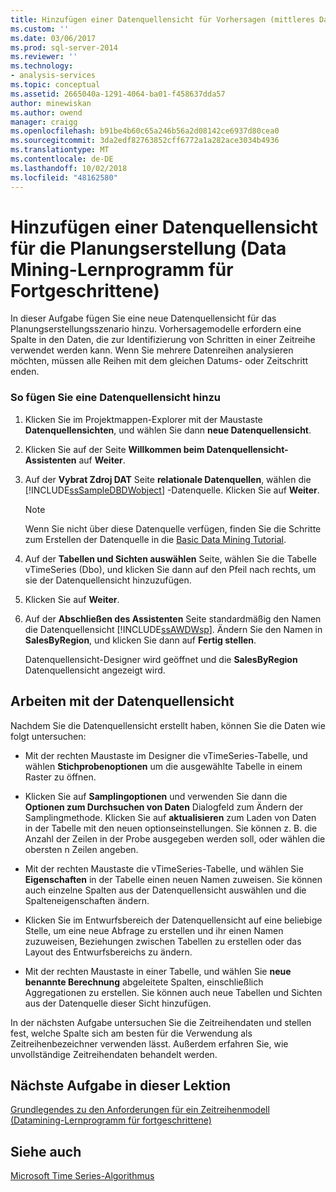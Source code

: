 ```yaml
---
title: Hinzufügen einer Datenquellensicht für Vorhersagen (mittleres Datamining Tutorial) | Microsoft-Dokumentation
ms.custom: ''
ms.date: 03/06/2017
ms.prod: sql-server-2014
ms.reviewer: ''
ms.technology:
- analysis-services
ms.topic: conceptual
ms.assetid: 2665040a-1291-4064-ba01-f458637dda57
author: minewiskan
ms.author: owend
manager: craigg
ms.openlocfilehash: b91be4b60c65a246b56a2d08142ce6937d80cea0
ms.sourcegitcommit: 3da2edf82763852cff6772a1a282ace3034b4936
ms.translationtype: MT
ms.contentlocale: de-DE
ms.lasthandoff: 10/02/2018
ms.locfileid: "48162580"
---
```

# <a name="adding-a-data-source-view-for-forecasting-intermediate-data-mining-tutorial"></a>Hinzufügen einer Datenquellensicht für die Planungserstellung (Data Mining-Lernprogramm für Fortgeschrittene)
  In dieser Aufgabe fügen Sie eine neue Datenquellensicht für das Planungserstellungsszenario hinzu. Vorhersagemodelle erfordern eine Spalte in den Daten, die zur Identifizierung von Schritten in einer Zeitreihe verwendet werden kann. Wenn Sie mehrere Datenreihen analysieren möchten, müssen alle Reihen mit dem gleichen Datums- oder Zeitschritt enden.  
  
### <a name="to-add-a-data-source-view"></a>So fügen Sie eine Datenquellensicht hinzu  
  
1.  Klicken Sie im Projektmappen-Explorer mit der Maustaste **Datenquellensichten**, und wählen Sie dann **neue Datenquellensicht**.  
  
2.  Klicken Sie auf der Seite **Willkommen beim Datenquellensicht-Assistenten** auf **Weiter**.  
  
3.  Auf der **Vybrat Zdroj DAT** Seite **relationale Datenquellen**, wählen die [!INCLUDE[ssSampleDBDWobject](../includes/sssampledbdwobject-md.md)] -Datenquelle. Klicken Sie auf **Weiter**.  
  
    > [!NOTE]  
    >  Wenn Sie nicht über diese Datenquelle verfügen, finden Sie die Schritte zum Erstellen der Datenquelle in die [Basic Data Mining Tutorial](../../2014/tutorials/basic-data-mining-tutorial.md).  
  
4.  Auf der **Tabellen und Sichten auswählen** Seite, wählen Sie die Tabelle vTimeSeries (Dbo), und klicken Sie dann auf den Pfeil nach rechts, um sie der Datenquellensicht hinzuzufügen.  
  
5.  Klicken Sie auf **Weiter**.  
  
6.  Auf der **Abschließen des Assistenten** Seite standardmäßig den Namen die Datenquellensicht [!INCLUDE[ssAWDWsp](../includes/ssawdwsp-md.md)]. Ändern Sie den Namen in **SalesByRegion**, und klicken Sie dann auf **Fertig stellen**.  
  
     Datenquellensicht-Designer wird geöffnet und die **SalesByRegion** Datenquellensicht angezeigt wird.  
  
## <a name="working-with-the-data-source-view"></a>Arbeiten mit der Datenquellensicht  
 Nachdem Sie die Datenquellensicht erstellt haben, können Sie die Daten wie folgt untersuchen:  
  
-   Mit der rechten Maustaste im Designer die vTimeSeries-Tabelle, und wählen **Stichprobenoptionen** um die ausgewählte Tabelle in einem Raster zu öffnen.  
  
-   Klicken Sie auf **Samplingoptionen** und verwenden Sie dann die **Optionen zum Durchsuchen von Daten** Dialogfeld zum Ändern der Samplingmethode. Klicken Sie auf **aktualisieren** zum Laden von Daten in der Tabelle mit den neuen optionseinstellungen. Sie können z. B. die Anzahl der Zeilen in der Probe ausgegeben werden soll, oder wählen die obersten n Zeilen angeben.  
  
-   Mit der rechten Maustaste die vTimeSeries-Tabelle, und wählen Sie **Eigenschaften** in der Tabelle einen neuen Namen zuweisen. Sie können auch einzelne Spalten aus der Datenquellensicht auswählen und die Spalteneigenschaften ändern.  
  
-   Klicken Sie im Entwurfsbereich der Datenquellensicht auf eine beliebige Stelle, um eine neue Abfrage zu erstellen und ihr einen Namen zuzuweisen, Beziehungen zwischen Tabellen zu erstellen oder das Layout des Entwurfsbereichs zu ändern.  
  
-   Mit der rechten Maustaste in einer Tabelle, und wählen Sie **neue benannte Berechnung** abgeleitete Spalten, einschließlich Aggregationen zu erstellen. Sie können auch neue Tabellen und Sichten aus der Datenquelle dieser Sicht hinzufügen.  
  
 In der nächsten Aufgabe untersuchen Sie die Zeitreihendaten und stellen fest, welche Spalte sich am besten für die Verwendung als Zeitreihenbezeichner verwenden lässt. Außerdem erfahren Sie, wie unvollständige Zeitreihendaten behandelt werden.  
  
## <a name="next-task-in-lesson"></a>Nächste Aufgabe in dieser Lektion  
 [Grundlegendes zu den Anforderungen für ein Zeitreihenmodell &#40;Datamining-Lernprogramm für fortgeschrittene&#41;](../../2014/tutorials/time-series-model-requirements-intermediate-data-mining-tutorial.md)  
  
## <a name="see-also"></a>Siehe auch  
 [Microsoft Time Series-Algorithmus](../../2014/analysis-services/data-mining/microsoft-time-series-algorithm.md)  
  
  
